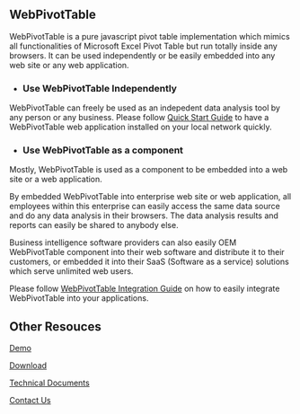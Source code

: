 ## WebPivotTable

WebPivotTable is a pure javascript pivot table implementation which mimics all functionalities of Microsoft Excel Pivot Table but run totally inside any browsers. It can be used independently or be easily embedded into any web site or any web application.


* ### Use WebPivotTable Independently

WebPivotTable can freely be used as an indepedent data analysis tool by any person or any business. Please follow [Quick Start Guide](/quick-start-guide.md) to have a WebPivotTable web application installed on your local network quickly.  

  
* ### Use WebPivotTable as a component  

Mostly, WebPivotTable is used as a component to be embedded into a web site or a web application. 

By embedded WebPivotTable into enterprise web site or web application, all employees within this enterprise can easily access the same data source and do any data analysis in their browsers. The data analysis results and reports can easily be shared to anybody else.  
  
Business intelligence software providers can also easily OEM WebPivotTable component into their web software and distribute it to their customers, or embedded it into their SaaS (Software as a service) solutions which serve unlimited web users.

Please follow [WebPivotTable Integration Guide](/webpivottable-integration-guide.md) on how to easily integrate WebPivotTable into your applications.


## Other Resouces

[Demo](http://webpivottable.com/demo/)

[Download](http://webpivottable.com/download/)

[Technical Documents](/technical-document.md)

[Contact Us](http://webpivottable.com/contact/)




